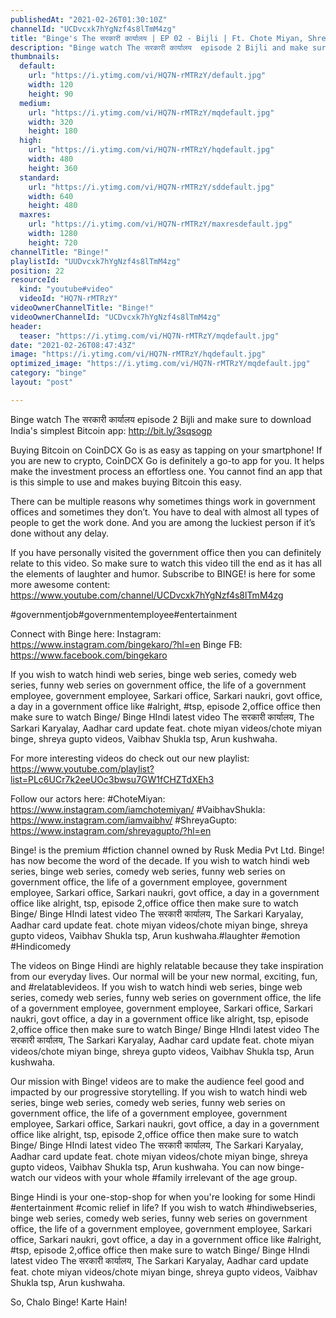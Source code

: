 ```yaml
---
publishedAt: "2021-02-26T01:30:10Z"
channelId: "UCDvcxk7hYgNzf4s8lTmM4zg"
title: "Binge's The सरकारी कार्यालय | EP 02 - Bijli | Ft. Chote Miyan, Shreya Gupto, Bibhu & Vaibhav"
description: "Binge watch The सरकारी कार्यालय  episode 2 Bijli and make sure to download India's simplest Bitcoin app: http://bit.ly/3sqsogp\n\nBuying Bitcoin on CoinDCX Go is as easy as tapping on your smartphone! If you are new to crypto, CoinDCX Go is definitely a go-to app for you. It helps make the investment process an effortless one. You cannot find an app that is this simple to use and makes buying Bitcoin this easy.\n\nThere can be multiple reasons why sometimes things work in government offices and sometimes they don’t. You have to deal with almost all types of people to get the work done. And you are among the luckiest person if it’s done without any delay.\n\nIf you have personally visited the government office then you can definitely relate to this video. So make sure to watch this video till the end as it has all the elements of laughter and humor. Subscribe to BINGE! is here for some more awesome content: https://www.youtube.com/channel/UCDvcxk7hYgNzf4s8lTmM4zg\n\n#governmentjob#governmentemployee#entertainment\n\nConnect with Binge here:\nInstagram: https://www.instagram.com/bingekaro/?hl=en\nBinge FB: https://www.facebook.com/bingekaro\n\nIf you wish to watch hindi web series, binge web series, comedy web series, funny web series on government office, the life of a government employee, government employee, Sarkari office, Sarkari naukri, govt office, a day in a government office like #alright, #tsp, episode 2,office office then make sure to watch Binge/ Binge HIndi latest video The सरकारी कार्यालय, The Sarkari Karyalay, Aadhar card update feat. chote miyan videos/chote miyan binge, shreya gupto videos, Vaibhav Shukla tsp, Arun kushwaha.\n\nFor more interesting videos do check out our new playlist: https://www.youtube.com/playlist?list=PLc6UCr7k2eeUOc3bwsu7GW1fCHZTdXEh3\n\nFollow our actors here:\n#ChoteMiyan: https://www.instagram.com/iamchotemiyan/\n#VaibhavShukla: https://www.instagram.com/iamvaibhv/\n#ShreyaGupto: https://www.instagram.com/shreyagupto/?hl=en\n\nBinge! is the premium #fiction channel owned by Rusk Media Pvt Ltd. Binge! has now become the word of the decade. If you wish to watch hindi web series, binge web series, comedy web series, funny web series on government office, the life of a government employee, government employee, Sarkari office, Sarkari naukri, govt office, a day in a government office like alright, tsp, episode 2,office office then make sure to watch Binge/ Binge HIndi latest video The सरकारी कार्यालय, The Sarkari Karyalay, Aadhar card update feat. chote miyan videos/chote miyan binge, shreya gupto videos, Vaibhav Shukla tsp, Arun kushwaha.#laughter #emotion #Hindicomedy\n\nThe videos on Binge Hindi are highly relatable because they take inspiration from our everyday lives. Our normal will be your new normal, exciting, fun, and #relatablevideos. If you wish to watch hindi web series, binge web series, comedy web series, funny web series on government office, the life of a government employee, government employee, Sarkari office, Sarkari naukri, govt office, a day in a government office like alright, tsp, episode 2,office office then make sure to watch Binge/ Binge HIndi latest video The सरकारी कार्यालय, The Sarkari Karyalay, Aadhar card update feat. chote miyan videos/chote miyan binge, shreya gupto videos, Vaibhav Shukla tsp, Arun kushwaha.\n\nOur mission with Binge! videos are to make the audience feel good and impacted by our progressive storytelling. If you wish to watch hindi web series, binge web series, comedy web series, funny web series on government office, the life of a government employee, government employee, Sarkari office, Sarkari naukri, govt office, a day in a government office like alright, tsp, episode 2,office office then make sure to watch Binge/ Binge HIndi latest video The सरकारी कार्यालय, The Sarkari Karyalay, Aadhar card update feat. chote miyan videos/chote miyan binge, shreya gupto videos, Vaibhav Shukla tsp, Arun kushwaha. You can now binge-watch our videos with your whole #family irrelevant of the age group.\n\nBinge Hindi is your one-stop-shop for when you're looking for some Hindi #entertainment #comic relief in life? If you wish to watch #hindiwebseries, binge web series, comedy web series, funny web series on government office, the life of a government employee, government employee, Sarkari office, Sarkari naukri, govt office, a day in a government office like #alright, #tsp, episode 2,office office then make sure to watch Binge/ Binge HIndi latest video The सरकारी कार्यालय, The Sarkari Karyalay, Aadhar card update feat. chote miyan videos/chote miyan binge, shreya gupto videos, Vaibhav Shukla tsp, Arun kushwaha.\n\nSo, Chalo Binge! Karte Hain!"
thumbnails:
  default:
    url: "https://i.ytimg.com/vi/HQ7N-rMTRzY/default.jpg"
    width: 120
    height: 90
  medium:
    url: "https://i.ytimg.com/vi/HQ7N-rMTRzY/mqdefault.jpg"
    width: 320
    height: 180
  high:
    url: "https://i.ytimg.com/vi/HQ7N-rMTRzY/hqdefault.jpg"
    width: 480
    height: 360
  standard:
    url: "https://i.ytimg.com/vi/HQ7N-rMTRzY/sddefault.jpg"
    width: 640
    height: 480
  maxres:
    url: "https://i.ytimg.com/vi/HQ7N-rMTRzY/maxresdefault.jpg"
    width: 1280
    height: 720
channelTitle: "Binge!"
playlistId: "UUDvcxk7hYgNzf4s8lTmM4zg"
position: 22
resourceId:
  kind: "youtube#video"
  videoId: "HQ7N-rMTRzY"
videoOwnerChannelTitle: "Binge!"
videoOwnerChannelId: "UCDvcxk7hYgNzf4s8lTmM4zg"
header:
  teaser: "https://i.ytimg.com/vi/HQ7N-rMTRzY/mqdefault.jpg"
date: "2021-02-26T08:47:43Z"
image: "https://i.ytimg.com/vi/HQ7N-rMTRzY/hqdefault.jpg"
optimized_image: "https://i.ytimg.com/vi/HQ7N-rMTRzY/mqdefault.jpg"
category: "binge"
layout: "post"

---
```

Binge watch The सरकारी कार्यालय  episode 2 Bijli and make sure to download India's simplest Bitcoin app: http://bit.ly/3sqsogp

Buying Bitcoin on CoinDCX Go is as easy as tapping on your smartphone! If you are new to crypto, CoinDCX Go is definitely a go-to app for you. It helps make the investment process an effortless one. You cannot find an app that is this simple to use and makes buying Bitcoin this easy.

There can be multiple reasons why sometimes things work in government offices and sometimes they don’t. You have to deal with almost all types of people to get the work done. And you are among the luckiest person if it’s done without any delay.

If you have personally visited the government office then you can definitely relate to this video. So make sure to watch this video till the end as it has all the elements of laughter and humor. Subscribe to BINGE! is here for some more awesome content: https://www.youtube.com/channel/UCDvcxk7hYgNzf4s8lTmM4zg

#governmentjob#governmentemployee#entertainment

Connect with Binge here:
Instagram: https://www.instagram.com/bingekaro/?hl=en
Binge FB: https://www.facebook.com/bingekaro

If you wish to watch hindi web series, binge web series, comedy web series, funny web series on government office, the life of a government employee, government employee, Sarkari office, Sarkari naukri, govt office, a day in a government office like #alright, #tsp, episode 2,office office then make sure to watch Binge/ Binge HIndi latest video The सरकारी कार्यालय, The Sarkari Karyalay, Aadhar card update feat. chote miyan videos/chote miyan binge, shreya gupto videos, Vaibhav Shukla tsp, Arun kushwaha.

For more interesting videos do check out our new playlist: https://www.youtube.com/playlist?list=PLc6UCr7k2eeUOc3bwsu7GW1fCHZTdXEh3

Follow our actors here:
#ChoteMiyan: https://www.instagram.com/iamchotemiyan/
#VaibhavShukla: https://www.instagram.com/iamvaibhv/
#ShreyaGupto: https://www.instagram.com/shreyagupto/?hl=en

Binge! is the premium #fiction channel owned by Rusk Media Pvt Ltd. Binge! has now become the word of the decade. If you wish to watch hindi web series, binge web series, comedy web series, funny web series on government office, the life of a government employee, government employee, Sarkari office, Sarkari naukri, govt office, a day in a government office like alright, tsp, episode 2,office office then make sure to watch Binge/ Binge HIndi latest video The सरकारी कार्यालय, The Sarkari Karyalay, Aadhar card update feat. chote miyan videos/chote miyan binge, shreya gupto videos, Vaibhav Shukla tsp, Arun kushwaha.#laughter #emotion #Hindicomedy

The videos on Binge Hindi are highly relatable because they take inspiration from our everyday lives. Our normal will be your new normal, exciting, fun, and #relatablevideos. If you wish to watch hindi web series, binge web series, comedy web series, funny web series on government office, the life of a government employee, government employee, Sarkari office, Sarkari naukri, govt office, a day in a government office like alright, tsp, episode 2,office office then make sure to watch Binge/ Binge HIndi latest video The सरकारी कार्यालय, The Sarkari Karyalay, Aadhar card update feat. chote miyan videos/chote miyan binge, shreya gupto videos, Vaibhav Shukla tsp, Arun kushwaha.

Our mission with Binge! videos are to make the audience feel good and impacted by our progressive storytelling. If you wish to watch hindi web series, binge web series, comedy web series, funny web series on government office, the life of a government employee, government employee, Sarkari office, Sarkari naukri, govt office, a day in a government office like alright, tsp, episode 2,office office then make sure to watch Binge/ Binge HIndi latest video The सरकारी कार्यालय, The Sarkari Karyalay, Aadhar card update feat. chote miyan videos/chote miyan binge, shreya gupto videos, Vaibhav Shukla tsp, Arun kushwaha. You can now binge-watch our videos with your whole #family irrelevant of the age group.

Binge Hindi is your one-stop-shop for when you're looking for some Hindi #entertainment #comic relief in life? If you wish to watch #hindiwebseries, binge web series, comedy web series, funny web series on government office, the life of a government employee, government employee, Sarkari office, Sarkari naukri, govt office, a day in a government office like #alright, #tsp, episode 2,office office then make sure to watch Binge/ Binge HIndi latest video The सरकारी कार्यालय, The Sarkari Karyalay, Aadhar card update feat. chote miyan videos/chote miyan binge, shreya gupto videos, Vaibhav Shukla tsp, Arun kushwaha.

So, Chalo Binge! Karte Hain!